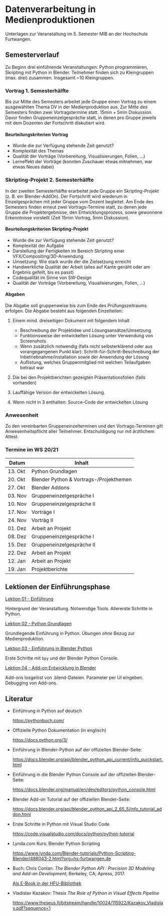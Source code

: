# Datenverarbeitung in Medienproduktionen

Unterlagen zur Veranstaltung im 5. Semester MIB an der Hochschule Furtwangen.


## Semesterverlauf

Zu Beginn drei einführende Veranstaltungen: Python programmieren, Skripting mit Python in Blender. 
Teilnehmer finden sich zu Kleingruppen (max. drei) zusammen. Insgesamt ~10 Kleingruppen.


### Vortrag 1. Semesterhälfte

Bis zur Mitte des Semesters arbeitet jede Gruppe einen Vortrag zu einem ausgewählten Thema DV in der Medienproduktion aus. Zur Mitte des Semesters finden zwei Vortragstermine statt. 15min + 5min Diskussion. Davor finden Gruppeneinzelgespräche statt, in denen pro Gruppe jeweils mit dem Dozenten der Fortschritt diskutiert wird.

#### Beurteilungskriterien Vortrag

- Wurde die zur Verfügung stehende Zeit genutzt? 
- Komplexität des Themas
- Qualität der Vorträge (Vorbereitung, Visualisierungen, Folien, …)
- Lerneffekt der Vorträge (konnten Zuschauer etwas mitnehmen, war etwas Neues dabei)


### Skripting-Projekt 2. Semesterhälfte

In der zweiten Semesterhälfte erarbeitet jede Gruppe ein Skripting-Projekt (z. B. ein Blender-AddOn). Der Fortschritt wird wiederum in Einzelgesprächen mit jeder Gruppe vom Dozent begleitet. Am Ende des Semesters finden erneut zwei Vortrags-Termine statt, zu denen jede Gruppe die Projektergebnisse, den Entwicklungsprozess, sowie gewonnene Erkenntnisse vorstellt (Zeit 15min Vortrag, 5min Diskussion).

#### Beurteilungskriterien Skripting-Projekt

- Wurde die zur Verfügung stehende Zeit genutzt? 
- Komplexität der Aufgabe
- Darstellung der Fertigkeiten im Bereich Skripting einer VFX/Compositing/3D-Anwendung
- Umsetzung: Wie stark wurde der die Zielsetzung erreicht
- Handwerkliche Qualität der Arbeit (alles auf Kante genäht oder am Ergebnis gefeilt, bis es passt)
- Codequalität im Sinne von SW-Design
- Qualität der Vorträge (Vorbereitung, Visualisierungen, Folien, …)

#### Abgaben

Die Abgabe soll gruppenweise bis zum Ende des Prüfungszeitraums erfolgen. Die Abgabe besteht aus folgenden Einzelteilen:

1. Einem mind. dreiseitigen Dokument mit folgendem Inhalt
   - Beschreibung der Projektidee und Lösungsansätze/Umsetzung
   - Funktionsweise der entwickelten Lösung unter Verwendung von Screenshots
   - Wenn zusätzlich notwendig (falls nicht selbsterklärend oder aus vorangegangenen Punkt klar): Schritt-für-Schritt-Beschreibung der Inbetriebnahme/Installation sowie der Anwendung der Lösung
   - Auflistung, welches Gruppenmitglied mit welchen Teilaufgaben betraut war

2. Die bei den Projektberichten gezeigten Präsentationsfolien (falls vorhanden)
3. Lauffähige Version der entwickelten Lösung.
4. Wenn nicht in 3 enthalten: Source-Code der entwickelten Lösung

### Anwesenheit

Zu den vereinbarten Gruppeneinzelterminen und den Vortrags-Terminen gilt Anwesenheitspflicht aller Teilnehmer. Entschuldigung nur mit ärztlichem Attest.


### Termine im WS 20/21
 
| Datum   | Inhalt                                   |
|---------|------------------------------------------|
| 13. Okt | Python Grundlagen                        |
| 20. Okt	| Blender Python &  Vortrags-/Projekthemen |
| 27. Okt	| Blender Addons                           |
| 03. Nov	| Gruppeneinzelgespräche I                 |
| 10. Nov	| Gruppeneinzelgespräche II                |
| 17. Nov	| Vorträge I                               |
| 24. Nov	| Vorträg II                               |
| 01. Dez	| Arbeit an Projekt                        |
| 08. Dez	| Gruppeneinzelgespräche I                 |
| 15. Dez	| Gruppeneinzelgespräche II                |
| 22. Dez	| Arbeit an Projekt                        |
| 12. Jan	| Arbeit an Projekt                        |
| 19. Jan	| Projektberichte                          |



## Lektionen der Einführungsphase

[Lektion 01 - Einführung](L01_Einfuehrung)

Hintergrund der Veranstaltung. Notwendige Tools. Allererste Schritte in Python.

[Lektion 02 - Python Grundlagen](L02_PythonGrundlagen)

Grundlegende Einführung in Python. Übungen _ohne_ Bezug zur Medienproduktion.


[Lektion 03 - Einführung in Blender Python](L03_BlenderPython)

Erste Schritte mit `bpy` und der Blender Python Console.

[Lektion 04 - Add-on Entwicklung in Blender](L04_BlenderAddOns)

Add-ons losgelöst von .blend-Dateien. Parameter per UI eingeben. Debugging von Add-ons.


## Literatur

- Einführung in Python auf deutsch
  
  https://pythonbuch.com/

- Offizielle Python Dokumentation (in englisch)
  
  https://docs.python.org/3/

  
- Einführung in Blender-Python auf der offiziellen Blender-Seite:
  
  https://docs.blender.org/api/blender_python_api_current/info_quickstart.html


- Einführung in die Blender Python Console auf der offiziellen Blender-Seite:

  https://docs.blender.org/manual/en/dev/editors/python_console.html


- Blender Add-on Tutorial auf der offiziellen Blender-Seite:

  https://docs.blender.org/api/blender_python_api_2_65_5/info_tutorial_addon.html


- Erste Schritte in Python mit Visual Studio Code

  https://code.visualstudio.com/docs/python/python-tutorial


- Lynda.com Kurs: Blender Python Scripting

  https://www.lynda.com/Blender-tutorials/Python-Scripting-Blender/486043-2.html?org=hs-furtwangen.de


- Buch: Chris Conlan: _The Blender Python API : Precision 3D Modeling and Add-on Development_;
Berkeley, CA; Apress, 2017. 

  [Als E-Book in der HFU-Bibliothek](https://hsfu.boss2.bsz-bw.de/Search/Results?lookfor=python+blender&limit=20)

 - Vladislav Kazakov: Thesis _The Role of Python in Visual Effects Pipeline_

   https://www.theseus.fi/bitstream/handle/10024/115922/Kazakov_Vladislav.pdf?sequence=1
